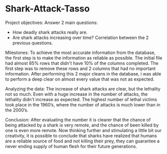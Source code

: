 # Shark-Attack-Tasso



Project objectives: 
Answer 2 main questions: 
 - How deadly shark attacks really are.
 - Are shark attacks increasing over time?
Correlation between the 2 previous questions.


Milestones:
	To achieve the most accurate information from the database, the first step is to make the information as reliable as possible.
	The initial file had almost 85% rows that didn't have 10% of the columns completed.  The first step was to remove these rows and 2 columns that had no important information.
	After performing this 2 major cleans in the database, i was able to perform a deep clear on almost every value that was not as expected.

Analyzing the data:
	The increase of shark attacks are clear, but the lethality not so much. Even with a huge increase in the number of attacks, the lethality didn't increase as expected.
The highest number of lethal victims took place in the 1960’s, where the number of attacks is much lower than in the 2000’s. 


Conclusion: 
	After evaluating the number it is clearer that the chance of being attacked by a shark is very remote, and  the chance of been killed by one is even more remote.
Now thinking further and stimulating a little bit our creativity, it is possible to conclude that sharks have realized that humans are a reliable source of food and not killing their prey, they can guarantee a never ending supply of human flesh for their future generations.  
